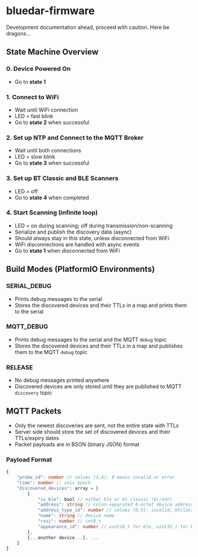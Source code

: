 # bluedar-firmware
Development documentation ahead, proceed with caution. Here be dragons...

## State Machine Overview
### 0. Device Powered On
- Go to **state 1**
### 1. Connect to WiFi
- Wait until WiFi connection
- LED = fast blink
- Go to **state 2** when successful

### 2. Set up NTP and Connect to the MQTT Broker
- Wait until both connections
- LED = slow blink
- Go to **state 3** when successful
    
### 3. Set up BT Classic and BLE Scanners
- LED = off
- Go to **state 4** when completed

### 4. Start Scanning (infinite loop)
- LED = on during scanning; off during transmission/non-scanning
- Serialize and publish the discovery data (async)
- Should always stay in this state, unless disconnected from WiFi
- WiFi disconnections are handled with async events
- Go to **state 1** when disconnected from WiFi

## Build Modes (PlatformIO Environments)
### SERIAL_DEBUG
- Prints debug messages to the serial
- Stores the discovered devices and their TTLs in a map and prints them to the serial
### MQTT_DEBUG
- Prints debug messages to the serial and the MQTT `debug` topic
- Stores the discovered devices and their TTLs in a map and publishes them to the MQTT `debug` topic
### RELEASE
- No debug messages printed anywhere
- Discovered devices are only stored until they are published to MQTT `discovery` topic

## MQTT Packets
- Only the newest discoveries are sent, not the entire state with TTLs
- Server side should store the set of discovered devices and their TTLs/expiry dates
- Packet payloads are in BSON (binary JSON) format

### Payload Format
```ts
{
    "probe_id": number // values [1,4]; 0 means invalid or error
    "time": number // unix epoch
    "discovered_devices": array = [
        {
            "is_ble": bool // either ble or bt classic (br/edr)
            "address": string // colon-separated 6-octet device address, should be unique
            "address_type_id": number // values [0,5]: invalid, btclassic, public, random_static, random_private_resolvable, random_private_nonresolvable
            "name": string // device name
            "rssi": number // int8_t
            "appearance_id": number // uint16_t for ble, uint32_t for btc. different lookup tables for each
        },
        {...another device...}, ...
    ]
}
```

